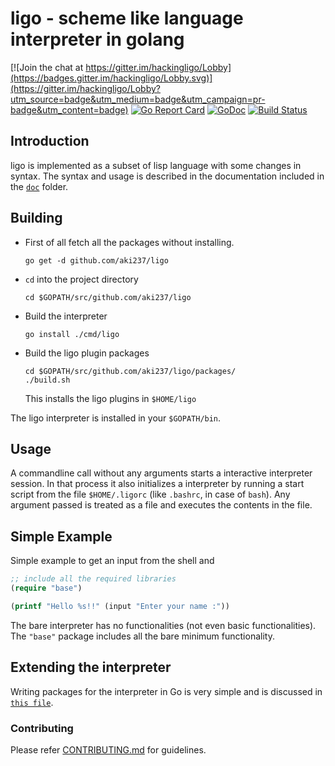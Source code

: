 # ligo - scheme like language interpreter in golang

[![Join the chat at https://gitter.im/hackingligo/Lobby](https://badges.gitter.im/hackingligo/Lobby.svg)](https://gitter.im/hackingligo/Lobby?utm_source=badge&utm_medium=badge&utm_campaign=pr-badge&utm_content=badge)
[![Go Report Card](https://goreportcard.com/badge/github.com/aki237/ligo)](https://goreportcard.com/report/github.com/aki237/ligo)
[![GoDoc](https://godoc.org/github.com/aki237/ligo?status.svg)](https://godoc.org/github.com/aki237/ligo)
[![Build Status](https://travis-ci.org/aki237/ligo.svg?branch=master)](https://travis-ci.org/aki237/ligo)

## Introduction

ligo is implemented as a subset of lisp language with some changes in
syntax. The syntax and usage is described in the documentation included
in the [`doc`](doc) folder.

## Building
  + First of all fetch all the packages without installing.
    ```shell
    go get -d github.com/aki237/ligo
    ```
  + `cd` into the project directory
    ```shell
    cd $GOPATH/src/github.com/aki237/ligo
    ```
  + Build the interpreter
    ```shell
    go install ./cmd/ligo
    ```
  + Build the ligo plugin packages
    ```
    cd $GOPATH/src/github.com/aki237/ligo/packages/
    ./build.sh
    ```
    This installs the ligo plugins in `$HOME/ligo`

The ligo interpreter is installed in your `$GOPATH/bin`.

## Usage
A commandline call without any arguments starts a interactive interpreter session.
In that process it also initializes a interpreter by running a start script from the file
`$HOME/.ligorc` (like `.bashrc`, in case of `bash`). Any argument passed is treated
as a file and executes the contents in the file.

## Simple Example

Simple example to get an input from the shell and
```clojure
;; include all the required libraries
(require "base")

(printf "Hello %s!!" (input "Enter your name :"))
```

The bare interpreter has no functionalities (not even basic functionalities).
The `"base"` package includes all the bare minimum functionality.

## Extending the interpreter

Writing packages for the interpreter in Go is very simple and is discussed
in [`this file`](doc/writing_packages/0_Inroduction.md).

### Contributing
Please refer [CONTRIBUTING.md](CONTRIBUTING.md) for guidelines.
